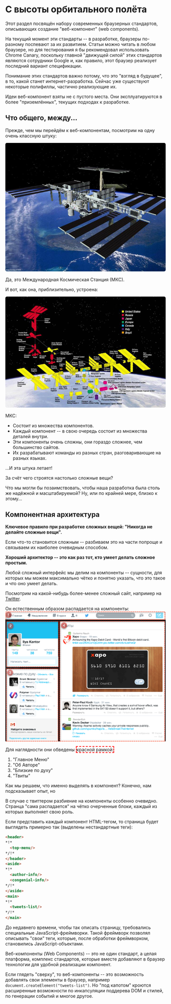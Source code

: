 # С высоты орбитального полёта

Этот раздел посвящён набору современных браузерных стандартов, описывающих создание "веб-компонент" (web components).

На текущий момент эти стандарты -- в разработке, браузеры по-разному поспевают за их развитием. Статьи можно читать в любом браузере, но для тестирования я бы рекомендовал использовать Chrome Canary, поскольку главной "движущей силой" этих стандартов являются сотрудники Google и, как правило, этот браузер реализует последний вариант спецификации.

Понимание этих стандартов важно потому, что это "взгляд в будущее", в то, какой станет интернет-разработка. Сейчас уже существуют некоторые полифиллы, частично реализующие их.

Идеи веб-компонент взяты не с пустого места. Они эксплуатируются в более "приземлённых", текущих подходах к разработке.

## Что общего, между...

Прежде, чем мы перейдём к веб-компонентам, посмотрим на одну очень классную штуку:

<img style="border-radius:5px" src="satellite.jpg">

Да, это Международная Космическая Станция (МКС).

И вот, как она, приблизительно, устроена:

<img style="border-radius:5px" src="satellite-expanded.jpg">

МКС:
<ul>
<li>Состоит из множества компонентов.</li>
<li>Каждый компонент -- в свою очередь состоит из множества деталей внутри.</li>
<li>Эти компоненты очень сложны, они гораздо сложнее, чем большинство сайтов.</li>
<li>Их разрабатывают команды из разных стран, разговаривающие на разных языках.</li>
</ul>

...И эта штука летает! 

За счёт чего строятся настолько сложные вещи? 

Что мы могли бы позаимствовать, чтобы наша разработка была столь же надёжной и масштабируемой? Ну, или по крайней мере, близко к этому...

## Компонентная архитектура

**Ключевое правило при разработке сложных вещей: "Никогда не делайте сложные вещи".**

Если что-то становится сложным -- разбиваем это на части попроще и связываем их наиболее очевидным способом.

**Хороший архитектор -- это как раз тот, кто умеет делать сложное простым.**

Любой сложный интерфейс мы делим на компоненты -- сущности, для которых мы можем максимально чётко и понятно указать, что это такое и что оно умеет делать.

Посмотрим на какой-нибудь более-менее сложный сайт, например на [Twitter](http://twitter.com).

Он естественным образом распадается на компоненты:
<img src="twitter-components.png">

Для наглядности они обведены <span style="border: 2px dashed red">красной рамкой:</span>

<ol>
<li>"Главное Меню"</li>
<li>"Об Авторе"</li>
<li>"Близкие по духу"</li>
<li>"Твиты"</li>
</ol>

Как мы решаем, что именно выделять в компонент? Конечно, нам подсказывает опыт, но 

В случае с твиттером разбиение на компоненты особенно очевидно. Странца "сама распадается" на чётко очерченные блоки, каждый из которых выполняет свою роль.

Если представить каждый компонент HTML-тегом, то страница будет выглядеть примерно так (выделены нестандартные теги):

```html
<header>
*!*
  <top-menu/>
*/!*
</header>
<aside>
*!*
  <author-info/>
  <congenial-info/>
*/!*
</aside>
<main>
*!*
  <tweets-list/>
*/!*
</main>
```

До недавнего времени, чтобы так описать страницу, требовались специальные JavaScript-фреймворки. Такой фреймворк позволял описывать "свои" теги, которые, после обработки фреймворком, становились JavaScript-объектами.

Веб-компоненты (Web Components) -- это не один стандарт, а целая платформа, комплекс стандартов, которые вместе добавляют в браузер технологии для удобной реализации компонент.

Если глядеть "сверху", то веб-компоненты -- это возможность добавлять свои элементы в браузер, например `document.createElement("tweets-list")`. Но "под капотом" кроются расширенные возможности по инкапсуляции поддерева DOM и стилей, по генерации событий и многое другое.


